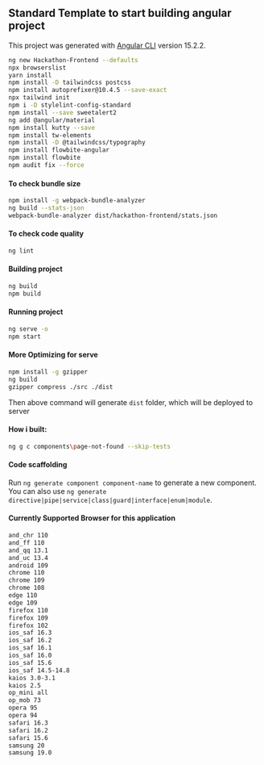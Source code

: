 ## Standard Template to start building angular project

This project was generated with [Angular CLI](https://github.com/angular/angular-cli) version 15.2.2.

```bash
ng new Hackathon-Frontend --defaults
npx browserslist
yarn install
npm install -D tailwindcss postcss
npm install autoprefixer@10.4.5 --save-exact
npx tailwind init
npm i -D stylelint-config-standard
npm install --save sweetalert2
ng add @angular/material
npm install kutty --save
npm install tw-elements
npm install -D @tailwindcss/typography
npm install flowbite-angular
npm install flowbite
npm audit fix --force
```

#### To check bundle size

```bash
npm install -g webpack-bundle-analyzer
ng build --stats-json
webpack-bundle-analyzer dist/hackathon-frontend/stats.json
```

#### To check code quality

```bash
ng lint
```

#### Building project

```bash
ng build
npm build
```

#### Running project

```bash
ng serve -o
npm start
```

#### More Optimizing for serve

```bash
npm install -g gzipper
ng build
gzipper compress ./src ./dist
```

Then above command will generate `dist` folder, which will be deployed to server


#### How i built:

```bash
ng g c components\page-not-found --skip-tests

```

#### Code scaffolding

Run `ng generate component component-name` to generate a new component. You can also use `ng generate directive|pipe|service|class|guard|interface|enum|module`.


<h4>Currently Supported Browser for this application</h4>

```bash
and_chr 110
and_ff 110  
and_qq 13.1 
and_uc 13.4 
android 109 
chrome 110  
chrome 109  
chrome 108  
edge 110    
edge 109    
firefox 110 
firefox 109 
firefox 102 
ios_saf 16.3
ios_saf 16.2
ios_saf 16.1
ios_saf 16.0
ios_saf 15.6
ios_saf 14.5-14.8
kaios 3.0-3.1
kaios 2.5
op_mini all
op_mob 73
opera 95
opera 94
safari 16.3
safari 16.2
safari 15.6
samsung 20
samsung 19.0
```

